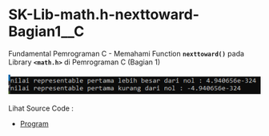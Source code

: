 # SK-Lib-math.h-nexttoward-Bagian1__C
Fundamental Pemrograman C - Memahami Function <code><b>nexttoward()</b></code> pada Library <code><b>&lt;math.h></b></code> di Pemrograman C (Bagian 1)<br><br>
<img src="https://github.com/RizkyKhapidsyah/SK-Lib-math.h-nexttoward-Bagian1__C/blob/master/SK-Lib-math.h-nexttoward-Bagian1__C/result/001.PNG"><br><br>
Lihat Source Code : <br>
- <a href="https://github.com/RizkyKhapidsyah/SK-Lib-math.h-nexttoward-Bagian1__C/blob/master/SK-Lib-math.h-nexttoward-Bagian1__C/Source.c">Program</a>
